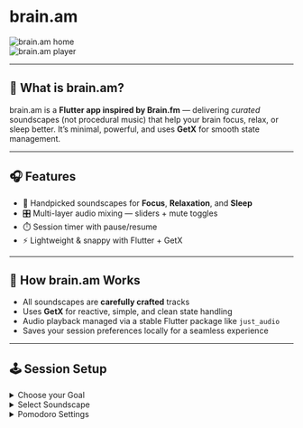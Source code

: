 # brain.am

![brain.am home](home.png)  
![brain.am player](player.png)

---

## 🚀 What is brain.am?

brain.am is a **Flutter app inspired by Brain.fm** — delivering *curated* soundscapes (not procedural music) that help your brain focus, relax, or sleep better. It’s minimal, powerful, and uses **GetX** for smooth state management.

---

## 🎧 Features

- 🎯 Handpicked soundscapes for **Focus**, **Relaxation**, and **Sleep**  
- 🎛️ Multi-layer audio mixing — sliders + mute toggles  
- ⏱️ Session timer with pause/resume  
- ⚡ Lightweight & snappy with Flutter + GetX  

---

## 🧠 How brain.am Works

- All soundscapes are **carefully crafted** tracks  
- Uses **GetX** for reactive, simple, and clean state handling  
- Audio playback managed via a stable Flutter package like `just_audio`  
- Saves your session preferences locally for a seamless experience  


---

## 🕹️ Session Setup

<details>
<summary>Choose your Goal</summary>

- [x] Focus  
- [ ] Relax 
- [ ] Sleep  
- [x] Study 
- [ ] Deep Work 

*(Click the checkbox to pick your vibe)*

</details>

<details>
<summary>Select Soundscape</summary>

- [ ] Ocean Waves  
- [x] Rainforest   
- [ ] White Noise  
- [x] Soft Piano
- [x] Post Rock
- [ ] Thunderstorm
- [x] Melancholy
- [ ] Ambience
</details>

<details>
<summary>Pomodoro Settings</summary>

| Setting      | Value (minutes) |
|--------------|-----------------|
| Work Time    | `50`          |
| Rest Time    | `10`          |


</details>
